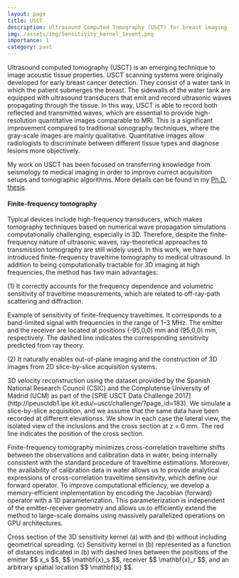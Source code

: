 ```yaml
---
layout: page
title: USCT
description: Ultrasound Computed Tomography (USCT) for breast imaging
img: /assets/img/Sensitivity_kernel_1event.png
importance: 1
category: past
---
```


Ultrasound computed tomography (USCT) is an emerging technique to image acoustic tissue properties. USCT scanning systems were originally developed for early breast cancer detection. They consist of a water tank in which the patient submerges the breast. The sidewalls of the water tank are equipped with ultrasound transducers that emit and record ultrasonic waves propagating through the tissue. In this way, USCT is able to record both reflected and transmitted waves, which are essential to provide high-resolution quantitative images comparable to MRI. This is a significant improvement compared to traditional sonography techniques, where the gray-scale images are mainly qualitative. Quantitative images allow radiologists to discriminate between different tissue types and diagnose lesions more objectively.

My work on USCT has been focused on transferring knowledge from seismology to medical imaging in order to improve currect acquisition setups and tomographic algorithms. More details can be found in my [Ph.D. thesis](https://www.research-collection.ethz.ch/handle/20.500.11850/416172).

<!--<h4> Optimal experimental design </h4>-->


<h4> Finite-frequency tomography </h4>

Typical devices include high-frequency transducers, which makes tomography techniques based on numerical wave propagation simulations computationally challenging, especially in 3D. Therefore, despite the finite-frequency nature of ultrasonic waves, ray-theoretical approaches to transmission tomography are still widely used. In this work, we have introduced finite-frequency traveltime tomography to medical ultrasound. In addition to being computationally tractable for 3D imaging at high frequencies, the method has two main advantages:

(1) It correctly accounts for the frequency dependence and volumetric sensitivity of traveltime measurements, which are related to off-ray-path scattering and diffraction. 

<div class="row justify-content-center">
    <div class="col-sm-8 mt-3 mt-md-0">
        <img class="img-fluid rounded z-depth-1" src="{{ '/assets/img/Sensitivity_kernel_1event.png' | relative_url }}" alt="" title="Sensitivity of finite-frequency traveltimes"/>
    </div>
</div>
<div class="caption">
    Example of sensitivity of finite-frequency traveltimes. It corresponds to a band-limited signal with frequencies in the range of 1–3 MHz. The emitter and the receiver are located at positions (-95,0,0) mm and (95,0,0) mm, respectively. The dashed line indicates the corresponding sensitivity predicted from ray theory.
</div>

(2) It naturally enables out-of-plane imaging and the construction of 3D images from 2D slice-by-slice acquisition systems.


<div class="row justify-content-center">
    <div class="col-sm-8 mt-3 mt-md-0">
        <img class="img-fluid rounded z-depth-1" src="{{ '/assets/img/FFtomo_3Drec.png' | relative_url }}" alt="" title="3D reconstruction"/>
    </div>
</div>
<div class="caption">
    3D velocity reconstruction using the dataset provided by the Spanish National Research Council (CSIC) and the Complutense University of Madrid (UCM) as part of the [SPIE USCT Data Challenge 2017](http://ipeusctdb1.ipe.kit.edu/~usct/challenge/?page_id=183). We simulate a slice-by-slice acquisition, and we assume that the same data have been recorded at different elevationss. We show in each case the lateral view, the isolated view of the inclusions and the cross section at z = 0 mm. The red line indicates the position of the cross section.
</div>

Finite-frequency tomography minimizes cross-correlation traveltime shifts between the observations and calibration data in water, being internally consistent with the standard procedure of traveltime estimations. Moreover, the availability of calibration data in water allows us to provide analytical expressions of cross-correlation traveltime sensitivity, which define our forward operator.
To improve computational efficiency, we develop a memory-efficient implementation by encoding the Jacobian (forward) operator with a 1D parameterization. This parameterization is independent of the emitter-receiver geometry and allows us to efficiently extend the method to large-scale domains using massively parallelized operations on GPU architectures. 


<div class="row justify-content-center">
    <div class="col-sm-8 mt-3 mt-md-0">
        <img class="img-fluid rounded z-depth-1" src="{{ '/assets/img/FFtomo_parameterization.png' | relative_url }}" alt="" title="Parameterization"/>
    </div>
</div>
<div class="caption">
Cross section of the 3D sensitivity kernel (a) with and (b) without including geometrical spreading. (c) Sensitivity kernel in (b) represented as a function of distances indicated in (b) with dashed lines between the positions of the emitter $$ x_s $$, $$ \mathbf{x}_s $$, receiver $$ \mathbf{x}_r $$, and an arbitrary spatial location $$ \mathbf{x} $$.
</div>


